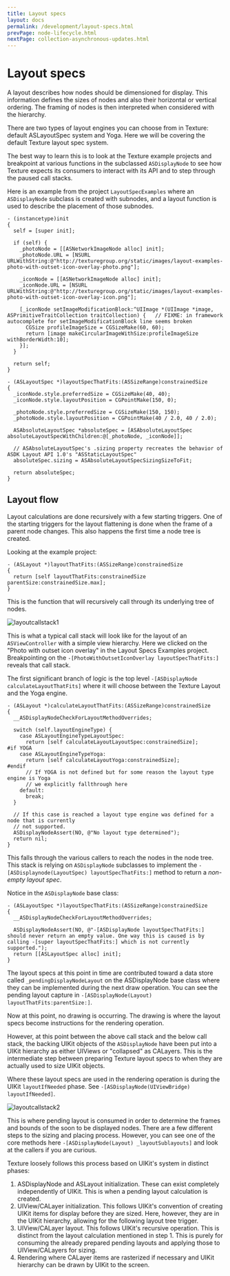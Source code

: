 ```yaml
---
title: Layout specs
layout: docs
permalink: /development/layout-specs.html
prevPage: node-lifecycle.html
nextPage: collection-asynchronous-updates.html
---
```


# Layout specs

A layout describes how nodes should be dimensioned for display. This information defines the sizes of nodes and also their horizontal or vertical ordering. The framing of nodes is then interpreted when considered with the hierarchy.

There are two types of layout engines you can choose from in Texture: default ASLayoutSpec system and Yoga. Here we will be covering the default Texture layout spec system.

The best way to learn this is to look at the Texture example projects and breakpoint at various functions in the subclassed `ASDisplayNode` to see how Texture expects its consumers to interact with its API and to step through the paused call stacks.

Here is an example from the project `LayoutSpecExamples` where an `ASDisplayNode` subclass is created with subnodes, and a layout function is used to describe the placement of those subnodes.

```
- (instancetype)init
{
  self = [super init];

  if (self) {
    _photoNode = [[ASNetworkImageNode alloc] init];
    _photoNode.URL = [NSURL URLWithString:@"http://texturegroup.org/static/images/layout-examples-photo-with-outset-icon-overlay-photo.png"];

    _iconNode = [[ASNetworkImageNode alloc] init];
    _iconNode.URL = [NSURL URLWithString:@"http://texturegroup.org/static/images/layout-examples-photo-with-outset-icon-overlay-icon.png"];

    [_iconNode setImageModificationBlock:^UIImage *(UIImage *image, ASPrimitiveTraitCollection traitCollection) {   // FIXME: in framework autocomplete for setImageModificationBlock line seems broken
      CGSize profileImageSize = CGSizeMake(60, 60);
      return [image makeCircularImageWithSize:profileImageSize withBorderWidth:10];
    }];
  }

  return self;
}

- (ASLayoutSpec *)layoutSpecThatFits:(ASSizeRange)constrainedSize
{
  _iconNode.style.preferredSize = CGSizeMake(40, 40);
  _iconNode.style.layoutPosition = CGPointMake(150, 0);

  _photoNode.style.preferredSize = CGSizeMake(150, 150);
  _photoNode.style.layoutPosition = CGPointMake(40 / 2.0, 40 / 2.0);

  ASAbsoluteLayoutSpec *absoluteSpec = [ASAbsoluteLayoutSpec absoluteLayoutSpecWithChildren:@[_photoNode, _iconNode]];

  // ASAbsoluteLayoutSpec's .sizing property recreates the behavior of ASDK Layout API 1.0's "ASStaticLayoutSpec"
  absoluteSpec.sizing = ASAbsoluteLayoutSpecSizingSizeToFit;

  return absoluteSpec;
}
```

## Layout flow

Layout calculations are done recursively with a few starting triggers. One of the starting triggers for the layout flattening is done when the frame of a parent node changes. This also happens the first time a node tree is created.

Looking at the example project:

```
- (ASLayout *)layoutThatFits:(ASSizeRange)constrainedSize
{
  return [self layoutThatFits:constrainedSize parentSize:constrainedSize.max];
}
```

This is the function that will recursively call through its underlying tree of nodes.

![layoutcallstack1](/static/images/development/layoutspecs1.png)

This is what a typical call stack will look like for the layout of an `ASViewController` with a simple view hierarchy. Here we clicked on the "Photo with outset icon overlay" in the Layout Specs Examples project. Breakpointing on the `-[PhotoWithOutsetIconOverlay layoutSpecThatFits:]` reveals that call stack.

The first significant branch of logic is the top level `-[ASDisplayNode calculateLayoutThatFits]` where it will choose between the Texture Layout and the Yoga engine.

```
- (ASLayout *)calculateLayoutThatFits:(ASSizeRange)constrainedSize
{
  __ASDisplayNodeCheckForLayoutMethodOverrides;

  switch (self.layoutEngineType) {
    case ASLayoutEngineTypeLayoutSpec:
      return [self calculateLayoutLayoutSpec:constrainedSize];
#if YOGA
    case ASLayoutEngineTypeYoga:
      return [self calculateLayoutYoga:constrainedSize];
#endif
      // If YOGA is not defined but for some reason the layout type engine is Yoga
      // we explicitly fallthrough here
    default:
      break;
  }

  // If this case is reached a layout type engine was defined for a node that is currently
  // not supported.
  ASDisplayNodeAssert(NO, @"No layout type determined");
  return nil;
}
```

This falls through the various callers to reach the nodes in the node tree. This stack is relying on `ASDisplayNode` subclasses to implement the `-[ASDisplaynode(LayoutSpec) layoutSpecThatFits:]` method to return a *non-empty layout spec*.

Notice in the `ASDisplayNode` base class:

```
- (ASLayoutSpec *)layoutSpecThatFits:(ASSizeRange)constrainedSize
{
  __ASDisplayNodeCheckForLayoutMethodOverrides;

  ASDisplayNodeAssert(NO, @"-[ASDisplayNode layoutSpecThatFits:] should never return an empty value. One way this is caused is by calling -[super layoutSpecThatFits:] which is not currently supported.");
  return [[ASLayoutSpec alloc] init];
}
```

The layout specs at this point in time are contributed toward a data store called `_pendingDisplayNodeLayout` on the ASDisplayNode base class where they can be implemented during the next draw operation. You can see the pending layout capture in `-[ASDisplayNode(Layout) layoutThatFits:parentSize:]`.

Now at this point, no drawing is occurring. The drawing is where the layout specs become instructions for the rendering operation.

However, at this point between the above call stack and the below call stack, the backing UIKit objects of the `ASDisplayNode` have been put into a UIKit hierarchy as either UIViews or "collapsed" as CALayers. This is the intermediate step between preparing Texture layout specs to when they are actually used to size UIKit objects.

Where these layout specs are used in the rendering operation is during the UIKit `layoutIfNeeded` phase. See `-[ASDisplayNode(UIViewBridge) layoutIfNeeded]`.

![layoutcallstack2](/static/images/development/layoutspecs2.png)

This is where pending layout is consumed in order to determine the frames and bounds of the soon to be displayed nodes. There are a few different steps to the sizing and placing process. However, you can see one of the core methods here `-[ASDisplayNode(Layout) _layoutSublayouts]` and look at the callers if you are curious.

Texture loosely follows this process based on UIKit's system in distinct phases:
1. ASDisplayNode and ASLayout initialization. These can exist completely independently of UIKit. This is when a pending layout calculation is created.
2. UIView/CALayer initialization. This follows UIKit's convention of creating UIKit items for display before they are sized. Here, however, they are in the UIKit hierarchy, allowing for the following layout tree trigger.
3. UIView/CALayer layout. This follows UIKit's recursive operation. This is distinct from the layout calculation mentioned in step 1. This is purely for consuming the already prepared pending layouts and applying those to UIView/CALayers for sizing.
4. Rendering where CALayer items are rasterized if necessary and UIKit hierarchy can be drawn by UIKit to the screen.
